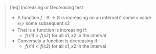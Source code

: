 >[!eq] Increasing or Decreasing test
>- A function $f :\mathbb{R} \to \mathbb{R}$ is increasing on an interval if some x value $x_1 >$ some subsequent $x2$ 
>- That is a function is increasing if: 
>	- $f(x1) > f(x2)$ for all $x1, x2$ in the interval
>- Conversely a function is decreasing if:
>	- $f(x1) < f(x2)$ for all $x1, x2$ in the interval